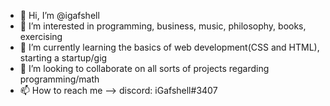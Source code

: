- 👋 Hi, I’m @igafshell
- 👀 I’m interested in programming, business, music, philosophy, books, exercising
- 🌱 I’m currently learning the basics of web development(CSS and HTML), starting a startup/gig
- 💞️ I’m looking to collaborate on all sorts of projects regarding programming/math
- 📫 How to reach me --> discord: iGafshell#3407

